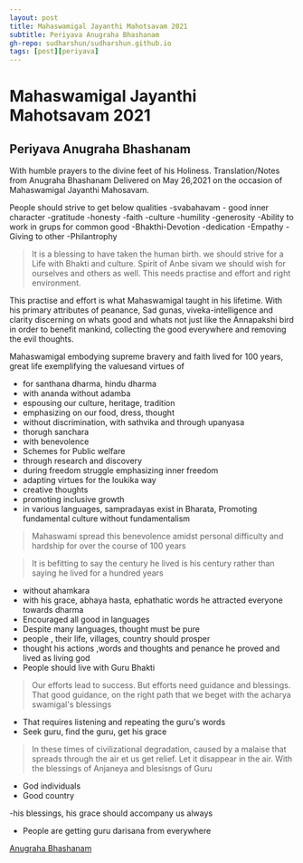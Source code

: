 ```yaml
---
layout: post
title: Mahaswamigal Jayanthi Mahotsavam 2021
subtitle: Periyava Anugraha Bhashanam
gh-repo: sudharshun/sudharshun.github.io
tags: [post][periyava]
---
```

# Mahaswamigal Jayanthi Mahotsavam 2021
## Periyava Anugraha Bhashanam

With humble prayers to the divine feet of his Holiness. 
Translation/Notes from Anugraha Bhashanam Delivered on May 26,2021 on the 
occasion of Mahaswamigal Jayanthi Mahosavam.

People should strive to get below qualities
-svabahavam - good inner character
-gratitude
-honesty
-faith
-culture
-humility
-generosity
-Ability to work in grups for common good
-Bhakthi-Devotion
-dedication
-Empathy
-Giving to other
-Philantrophy


> It is a blessing to have taken the human birth. we should strive for a Life with Bhakti and culture.
Spirit of Anbe sivam we should wish for ourselves and others as well. This needs practise and effort and right environment.


This practise and effort is what Mahaswamigal taught in his lifetime. With his primary attributes of peanance, Sad gunas,
viveka-intelligence and clarity discerning on whats good and whats not just like the Annapakshi bird
in order to benefit mankind, collecting the good everywhere and removing the evil thoughts.

Mahaswamigal embodying supreme bravery and faith lived for 100 years, great life exemplifying the valuesand virtues of 
- for santhana dharma, hindu dharma 
- with ananda without adamba
- espousing our culture, heritage, tradition
- emphasizing on our food, dress, thought
- without discrimination, with sathvika and through upanyasa
- thorugh sanchara
- with benevolence
- Schemes for Public welfare
- through research  and discovery
- during freedom struggle emphasizing inner freedom
- adapting virtues for the loukika way
- creative thoughts
- promoting inclusive growth
- in various languages, sampradayas exist in Bharata, Promoting fundamental culture without 
fundamentalism

>Mahaswami spread this benevolence amidst personal difficulty and hardship for over the course of 100 years

> It is befitting to say the century he lived is his century rather than saying he lived for a hundred years 

 - without ahamkara
 - with his grace, abhaya hasta, ephathatic words he attracted everyone towards dharma
 - Encouraged all good in languages
 - Despite many languages, thought must be pure
 - people , their life, villages, country should prosper
 - thought his actions ,words and thoughts and penance he proved and lived as living god
 - People should live with Guru Bhakti
 
 
>Our efforts lead to success. But efforts need guidance and blessings.
 That good guidance, on the right path that we beget with the acharya swamigal's blessings
 
- That requires listening and repeating the guru's words
- Seek guru, find the guru, get his grace

>In these times of civilizational degradation, caused by a malaise that spreads through the air
 et us get relief. Let it disappear in the air. With the blessings of Anjaneya and blesisngs
 of Guru
 
 - God individuals
 - Good country 
 
 
-his blessings, his grace should accompany us always

- People are getting guru darisana from everywhere

[Anugraha Bhashanam](https://www.youtube.com/watch?v=sVgwocZNqkA)











